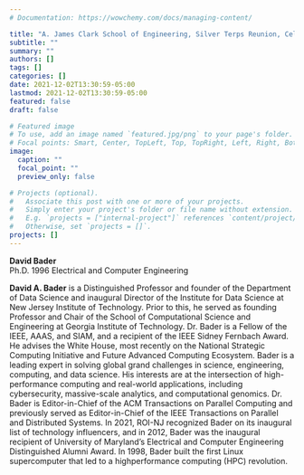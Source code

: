 ```yaml
---
# Documentation: https://wowchemy.com/docs/managing-content/

title: "A. James Clark School of Engineering, Silver Terps Reunion, Celebrating the Classes of 1996 to 1981"
subtitle: ""
summary: ""
authors: []
tags: []
categories: []
date: 2021-12-02T13:30:59-05:00
lastmod: 2021-12-02T13:30:59-05:00
featured: false
draft: false

# Featured image
# To use, add an image named `featured.jpg/png` to your page's folder.
# Focal points: Smart, Center, TopLeft, Top, TopRight, Left, Right, BottomLeft, Bottom, BottomRight.
image:
  caption: ""
  focal_point: ""
  preview_only: false

# Projects (optional).
#   Associate this post with one or more of your projects.
#   Simply enter your project's folder or file name without extension.
#   E.g. `projects = ["internal-project"]` references `content/project/deep-learning/index.md`.
#   Otherwise, set `projects = []`.
projects: []
---
```


**David Bader**  
Ph.D. 1996 Electrical and Computer Engineering

**David A. Bader** is a Distinguished Professor and founder of the
Department of Data Science and inaugural Director of the Institute for
Data Science at New Jersey Institute of Technology. Prior to this, he
served as founding Professor and Chair of the School of Computational
Science and Engineering at Georgia Institute of Technology. Dr. Bader
is a Fellow of the IEEE, AAAS, and SIAM, and a recipient of the IEEE
Sidney Fernbach Award. He advises the White House, most recently on
the National Strategic Computing Initiative and Future Advanced
Computing Ecosystem.  Bader is a leading expert in solving global
grand challenges in science, engineering, computing, and data
science. His interests are at the intersection of high-performance
computing and real-world applications, including cybersecurity,
massive-scale analytics, and computational genomics. Dr. Bader is
Editor-in-Chief of the ACM Transactions on Parallel Computing and
previously served as Editor-in-Chief of the IEEE Transactions on
Parallel and Distributed Systems. In 2021, ROI-NJ recognized Bader on
its inaugural list of technology influencers, and in 2012, Bader was
the inaugural recipient of University of Maryland’s Electrical and
Computer Engineering Distinguished Alumni Award.  In 1998, Bader built
the first Linux supercomputer that led to a highperformance computing
(HPC) revolution.

